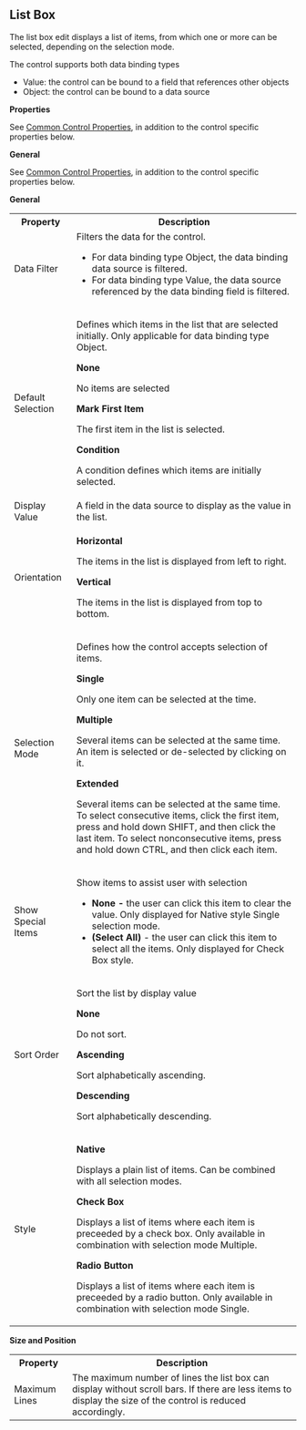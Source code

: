 ## List Box

The list box edit displays a list of items, from which one or more can be selected, depending on the selection mode.

The control supports both data binding types

*   Value: the control can be bound to a field that references other objects
*   Object: the control can be bound to a data source

**Properties** 

See [Common Control Properties](../common-control-properties.md), in addition to the control specific properties below.

**General**

See [Common Control Properties](../common-control-properties.md), in addition to the control specific properties below.

**General**

<table style="WIDTH: 100%">

<tbody>

<tr>

<th>Property</th>

<th>Description</th>

</tr>

<tr>

<td><span style="FONT-WEIGHT: normal">Data Filter</td>

<td> Filters the data for the control.

*   For data binding type Object, the data binding data source is filtered.
*   For data binding type Value, the data source referenced by the data binding field is filtered. </td>

</tr>

<tr>

<td><span style="FONT-WEIGHT: normal">Default Selection</td>

<td>

Defines which items in the list that are selected initially. Only applicable for data binding type Object.

**None**

No items are selected

**Mark First Item**

The first item in the list is selected.

**Condition**

A condition defines which items are initially selected.

</td>

</tr>

<tr>

<td><span style="FONT-WEIGHT: normal">Display Value</td>

<td>A field in the data source to display as the value in the list.</td>

</tr>

<tr>

<td><span style="FONT-WEIGHT: normal">Orientation</td>

<td>

**Horizontal**

The items in the list is displayed from left to right.

**Vertical**

The items in the list is displayed from top to bottom.

</td>

</tr>

<tr>

<td><span style="FONT-WEIGHT: normal">Selection Mode</td>

<td>

<span style="FONT-WEIGHT: normal">Defines how the control accepts selection of items.

**Single**

Only one item can be selected at the time.

**Multiple**

Several items can be selected at the same time. An item is selected or de-selected by clicking on it.

**Extended**

Several items can be selected at the same time. To select consecutive items, click the first item, press and hold down SHIFT, and then click the last item. To select nonconsecutive items, press and hold down CTRL, and then click each item.

</td>

</tr>

<tr>

<td><span style="FONT-WEIGHT: normal">Show Special Items</td>

<td>

Show items to assist user with selection

*   **None -** <span style="FONT-WEIGHT: normal">the user can click this item to clear the value. Only displayed for Native style Single selection mode.
*   **(Select All)** - the user can click this item to select all the items. Only displayed for Check Box style.

</td>

</tr>

<tr>

<td><span style="FONT-WEIGHT: normal">Sort Order</td>

<td>

Sort the list by display value

**None**

Do not sort.

**Ascending**

Sort alphabetically ascending.

**Descending**

<span style="FONT-WEIGHT: normal">Sort alphabetically descending.

</td>

</tr>

<tr>

<td><span style="FONT-WEIGHT: normal">Style</td>

<td>

**Native**

Displays a plain list of items. Can be combined with all selection modes.

**Check Box**

Displays a list of items where each item is preceeded by a check box. Only available in combination with selection mode Multiple.

**Radio Button**

Displays a list of items where each item is preceeded by a radio button. Only available in combination with selection mode Single.

</td>

</tr>

</tbody>

</table>

**Size and Position**

<table style="WIDTH: 100%">

<tbody>

<tr>

<th>Property</th>

<th>Description</th>

</tr>

<tr>

<td><span style="FONT-WEIGHT: normal">Maximum Lines</td>

<td>The maximum number of lines the list box can display without scroll bars. If there are less items to display the size of the control is reduced accordingly.</td>

</tr>

</tbody>

</table>
